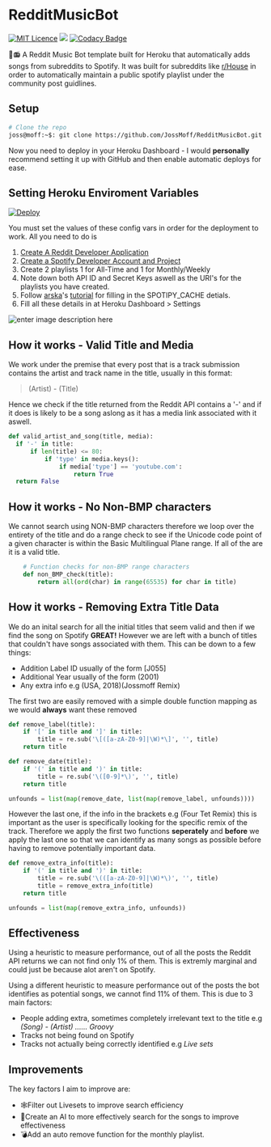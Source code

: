 # RedditMusicBot
[![MIT Licence](https://badges.frapsoft.com/os/mit/mit.png?v=103)](https://opensource.org/licenses/mit-license.php)
<a target="_blank" href="https://www.python.org/downloads/" title="Python version"><img src="https://img.shields.io/badge/python-%3E=_3.6-green.svg"></a>
[![Codacy Badge](https://api.codacy.com/project/badge/Grade/88f50911dac94ce1bd113cff6dd1b379)](https://www.codacy.com/app/JossMoff/RedditMusicBot?utm_source=github.com&amp;utm_medium=referral&amp;utm_content=JossMoff/RedditMusicBot&amp;utm_campaign=Badge_Grade)

🤖📻 A Reddit Music Bot template built for Heroku that automatically adds songs from subreddits to Spotify. It was built for subreddits like [r/House](https://www.reddit.com/r/House/) in order to automatically maintain a public spotify playlist under the community post guidlines.


## Setup

```bash
# Clone the repo
joss@moff:~$: git clone https://github.com/JossMoff/RedditMusicBot.git
```

Now you need to deploy in your Heroku Dashboard - I would **personally** recommend setting it up with GitHub and then enable automatic deploys for ease.

## Setting Heroku Enviroment Variables

[![Deploy](https://www.herokucdn.com/deploy/button.png)](https://heroku.com/deploy)

You must set the values of these config vars in order for the deployment to work.
All you need to do is

 1. [Create A Reddit Developer Application](https://www.reddit.com/prefs/apps/)
 2. [Create a Spotify Developer Account and Project](https://developer.spotify.com/)
 3. Create 2 playlists 1 for All-Time and 1 for Monthly/Weekly
 4. Note down both API ID and Secret Keys aswell as the URI's for the playlists you have created.
 5. Follow [arska](https://github.com/arska)'s [tutorial](https://github.com/arska/srf2spotify#usage) for filling in the SPOTIPY_CACHE detials.
 6. Fill all these details in at  Heroku Dashboard > Settings

![enter image description here](https://lh3.googleusercontent.com/-JoMxbhxvUmBPMhRg-8WdjPXn0exa_sAALH7__m-UGT6egnN1hZit7mF2hUhAxRL_e-J86DI4rDo)
## How it works - Valid Title and Media
We work under the premise that every post that is a track submission contains the artist and track name in the title, usually in this format:
> (Artist) - (Title)

Hence we check if the title returned from the Reddit API contains a '-' and if it does is likely to be a song aslong as it has a media link associated with it aswell.

```python
def valid_artist_and_song(title, media):
  if '-' in title:
      if len(title) <= 80:
          if 'type' in media.keys():
              if media['type'] == 'youtube.com':
                  return True
  return False
```
## How it works - No Non-BMP characters
We cannot search using NON-BMP characters therefore we loop over the entirety of the title and do a range check to see if the Unicode code point of a given character is within the Basic Multilingual Plane range. If all of the are it is a valid title.
```python
    # Function checks for non-BMP range characters
    def non_BMP_check(title):
	    return all(ord(char) in range(65535) for char in title)
```

## How it works - Removing Extra Title Data
We do an inital search for all the initial titles that seem valid and then if we find the song on Spotify **GREAT!** However we are left with a bunch of titles that couldn't have songs associated with them. This can be down to a few things:

 - Addition Label ID usually of the form [J055]
 - Additional Year usually of the form (2001)
 - Any extra info e.g (USA, 2018)(Jossmoff Remix)

The first two are easily removed with a simple double function mapping as we would **always** want these removed

```python
def remove_label(title):
	if '[' in title and ']' in title:
		title = re.sub('\[([a-zA-Z0-9]|\W)*\]', '', title)
	return title

def remove_date(title):
	if '(' in title and ')' in title:
		title = re.sub('\([0-9]*\)', '', title)
	return title

unfounds = list(map(remove_date, list(map(remove_label, unfounds))))
```


 However the last one, if the info in the brackets e.g (Four Tet Remix) this is important as the user is specifically looking for the specific remix of the track. Therefore we apply the first two functions **seperately** and **before** we apply the last one so that we can identify as many songs as possible before having to remove potentially important data.

```python
def remove_extra_info(title):
    if '(' in title and ')' in title:
        title = re.sub('\(([a-zA-Z0-9]|\W)*\)', '', title)
        title = remove_extra_info(title)
    return title

unfounds = list(map(remove_extra_info, unfounds))
```
## Effectiveness

Using a heuristic to measure performance, out of all the posts the Reddit API returns we can not find only 1% of them. This is extremly marginal and could just be because alot aren't on Spotify.

Using a different heuristic to measure performance out of the posts the bot identifies as potential songs, we cannot find 11% of them. This is due to 3 main factors:

 - People adding extra, sometimes completely irrelevant text to the title e.g
 *(Song) - (Artist) ...... Groovy*
 - Tracks not being found on Spotify
 - Tracks not actually being correctly identified e.g *Live sets*

## Improvements

The key factors I aim to improve are:

 - 🕸️Filter out Livesets to improve search efficiency
 - 🤖Create an AI to more effectively search for the songs to improve effectiveness
 - 💣Add an auto remove function for the monthly playlist.
